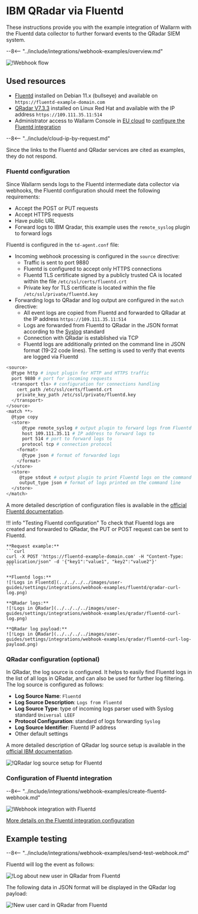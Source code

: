 # IBM QRadar via Fluentd

These instructions provide you with the example integration of Wallarm with the Fluentd data collector to further forward events to the QRadar SIEM system.

--8<-- "../include/integrations/webhook-examples/overview.md"

![!Webhook flow](../../../../images/user-guides/settings/integrations/webhook-examples/fluentd/qradar-scheme.png)

## Used resources

* [Fluentd](#fluentd-configuration) installed on Debian 11.x (bullseye) and available on `https://fluentd-example-domain.com`
* [QRadar V7.3.3](#qradar-configuration-optional) installed on Linux Red Hat and available with the IP address `https://109.111.35.11:514`
* Administrator access to Wallarm Console in [EU cloud](https://my.wallarm.com) to [configure the Fluentd integration](#configuration-of-fluentd-integration)

--8<-- "../include/cloud-ip-by-request.md"

Since the links to the Fluentd and QRadar services are cited as examples, they do not respond.

### Fluentd configuration

Since Wallarm sends logs to the Fluentd intermediate data collector via webhooks, the Fluentd configuration should meet the following requirements:

* Accept the POST or PUT requests
* Accept HTTPS requests
* Have public URL
* Forward logs to IBM Qradar, this example uses the `remote_syslog` plugin to forward logs

Fluentd is configured in the `td-agent.conf` file:

* Incoming webhook processing is configured in the `source` directive:
    * Traffic is sent to port 9880
    * Fluentd is configured to accept only HTTPS connections
    * Fluentd TLS certificate signed by a publicly trusted CA is located within the file `/etc/ssl/certs/fluentd.crt`
    * Private key for TLS certificate is located within the file `/etc/ssl/private/fluentd.key`
* Forwarding logs to QRadar and log output are configured in the `match` directive:
    * All event logs are copied from Fluentd and forwarded to QRadar at the IP address `https://109.111.35.11:514`
    * Logs are forwarded from Fluentd to QRadar in the JSON format according to the [Syslog](https://en.wikipedia.org/wiki/Syslog) standard
    * Connection with QRadar is established via TCP
    * Fluentd logs are additionally printed on the command line in JSON format (19-22 code lines). The setting is used to verify that events are logged via Fluentd

```bash linenums="1"
<source>
  @type http # input plugin for HTTP and HTTPS traffic
  port 9880 # port for incoming requests
  <transport tls> # configuration for connections handling
    cert_path /etc/ssl/certs/fluentd.crt
    private_key_path /etc/ssl/private/fluentd.key
  </transport>
</source>
<match **>
  @type copy
  <store>
      @type remote_syslog # output plugin to forward logs from Fluentd via Syslog
      host 109.111.35.11 # IP address to forward logs to
      port 514 # port to forward logs to
      protocol tcp # connection protocol
    <format>
      @type json # format of forwarded logs
    </format>
  </store>
  <store>
     @type stdout # output plugin to print Fluentd logs on the command line
     output_type json # format of logs printed on the command line
  </store>
</match>
```

A more detailed description of configuration files is available in the [official Fluentd documentation](https://docs.fluentd.org/configuration/config-file).

!!! info "Testing Fluentd configuration"
    To check that Fluentd logs are created and forwarded to QRadar, the PUT or POST request can be sent to Fluentd.

    **Request example:**
    ```curl
    curl -X POST 'https://fluentd-example-domain.com' -H "Content-Type: application/json" -d '{"key1":"value1", "key2":"value2"}'
    ```

    **Fluentd logs:**
    ![!Logs in Fluentd](../../../../images/user-guides/settings/integrations/webhook-examples/fluentd/qradar-curl-log.png)

    **QRadar logs:**
    ![!Logs in QRadar](../../../../images/user-guides/settings/integrations/webhook-examples/qradar/fluentd-curl-log.png)

    **QRadar log payload:**
    ![!Logs in QRadar](../../../../images/user-guides/settings/integrations/webhook-examples/qradar/fluentd-curl-log-payload.png)

### QRadar configuration (optional)

In QRadar, the log source is configured. It helps to easily find Fluentd logs in the list of all logs in QRadar, and can also be used for further log filtering. The log source is configured as follows:

* **Log Source Name**: `Fluentd`
* **Log Source Description**: `Logs from Fluentd`
* **Log Source Type**: type of incoming logs parser used with Syslog standard `Universal LEEF`
* **Protocol Configuration**: standard of logs forwarding `Syslog`
* **Log Source Identifier**: Fluentd IP address
* Other default settings

A more detailed description of QRadar log source setup is available in the [official IBM documentation](https://www.ibm.com/support/knowledgecenter/en/SS42VS_DSM/com.ibm.dsm.doc/b_dsm_guide.pdf?origURL=SS42VS_DSM/b_dsm_guide.pdf).

![!QRadar log source setup for Fluentd](../../../../images/user-guides/settings/integrations/webhook-examples/qradar/fluentd-setup.png)

### Configuration of Fluentd integration

--8<-- "../include/integrations/webhook-examples/create-fluentd-webhook.md"

![!Webhook integration with Fluentd](../../../../images/user-guides/settings/integrations/add-fluentd-integration.png)

[More details on the Fluentd integration configuration](../fluentd.md)

## Example testing

--8<-- "../include/integrations/webhook-examples/send-test-webhook.md"

Fluentd will log the event as follows:

![!Log about new user in QRadar from Fluentd](../../../../images/user-guides/settings/integrations/webhook-examples/fluentd/qradar-user-log.png)

The following data in JSON format will be displayed in the QRadar log payload:

![!New user card in QRadar from Fluentd](../../../../images/user-guides/settings/integrations/webhook-examples/qradar/fluentd-user.png)
